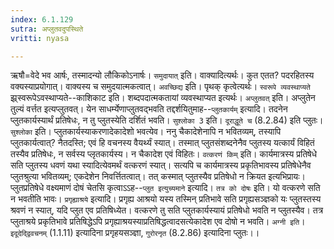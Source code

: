 ```yaml
---
index: 6.1.129
sutra: अप्लुतवदुपस्थिते
vritti: nyasa

---
```

ऋषौ=वेदे भव आर्षः, तस्मादन्यो लौकिकोऽनार्षः। `समुदायात्` इति। वाक्यादित्यर्थः। कुत एतत? पदरहितस्य वक्यस्याप्रयोगात्। वाक्यस्य च समुदयात्मकत्वात्। `अवच्छिद्य` इति। पृथक् कृत्वेत्यर्थः। `स्वरूपे व्यवस्थाप्यते` झ्र्स्वरूपेऽवस्थाप्यते--काशिकाट इति। शब्दपदात्मकतायां व्यवस्थाप्यत इत्यर्थः। `अप्लुतवत्` इति। अप्लुतेन तुल्यं वर्त्तत इत्यप्लुतवत्। येन साधर्म्येणाप्लुतवद्भवति तद्दर्शयितुमाह--`प्लुतकार्यम्` इत्यादि। तदनेन प्लुतकार्यस्यार्थं प्रतिषेधः, न तु प्लुतस्येति दर्शितं भवति। `सुश्लोका 3` इति। `दूराद्धूते च` (8.2.84) इति प्लुतः। `सुश्लोका` इति। प्लुतकार्यस्याकरणादेकादेशो भवत्येव। ननु चैकादेशेनापि न भवितव्यम्, तस्यापि प्लुतकार्यत्वात्? नैतदस्ति; एवं हि वचनस्य वैयर्थ्यं स्यात्। तस्मात् प्लुतसंशब्दनेनैव प्लुतस्य यत्कार्यं विहितं तस्यैव प्रतिषेधः, न सर्वस्य प्लृतकार्यस्य। न चैकादेश एवं विहितः।
`वत्करणं किम्` इति। कार्यमात्रस्य प्रतिषेधे सति प्लुतस्य धवणं यथा स्यादित्येवमर्थं वत्करणं स्यात्। सत्यपि च कार्यमात्रस्य प्रकृतिभावस्य प्रतिषेधेनैव प्लुतश्रुत्या भवितव्यम्; एकदेशेन निवर्त्तितत्वात्। तत् कस्मात् प्लुतस्यैव प्रतिषेधो न क्रियत इत्यभिप्रायः। प्लुतप्रतिषेधे वक्ष्यमाणं दोषं चेतसि कृत्वाऽऽह--`प्लुत इत्युच्यमाने` इत्यादि। `तत्र को दोषः` इति। यो वत्करणे सति न भवतीति भावः। `प्रगृह्याश्रये` इत्यादि। प्रगृह्य आश्रयो यस्य तस्मिन् प्रतिभावे सति प्रगृह्यसञ्ज्ञको यः प्लुतस्तस्य श्रवणं न स्यात्, यदि प्लुत एव प्रतिषिध्येत। वत्करणे तु सति प्लुतकार्यस्यायं प्रतिषेधो भवति न प्लुतस्यैव। तत्र प्लुताश्रये प्रकृतिभावे प्रतिषिद्धेऽपि प्रगृह्याश्रयस्याप्रतिषिद्धत्वादसत्येकादेश एव दोषो न भवति। `अग्नी इति`। `इदूदेद्द्विवचनम्` (1.1.11) इत्यादिना प्रगृहयसञ्ज्ञा, `गुरोरनृत` (8.2.86) इत्यादिना प्लुतः।।